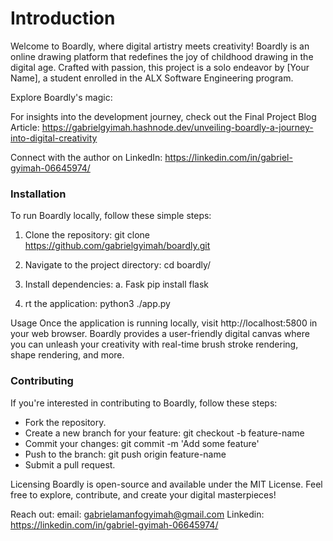 <h1>Introduction</h1>
Welcome to Boardly, where digital artistry meets creativity! Boardly is an online drawing platform that redefines the joy of childhood drawing in the digital age. Crafted with passion, this project is a solo endeavor by [Your Name], a student enrolled in the ALX Software Engineering program.

Explore Boardly's magic: 

For insights into the development journey, check out the Final Project Blog Article: https://gabrielgyimah.hashnode.dev/unveiling-boardly-a-journey-into-digital-creativity

Connect with the author on LinkedIn: https://linkedin.com/in/gabriel-gyimah-06645974/

<h3>Installation</h3>
To run Boardly locally, follow these simple steps:

1. Clone the repository:
git clone https://github.com/gabrielgyimah/boardly.git

2. Navigate to the project directory:
cd boardly/

3. Install dependencies:
a. Fask
pip install flask


4. rt the application:
python3 ./app.py


Usage
Once the application is running locally, visit http://localhost:5800 in your web browser. Boardly provides a user-friendly digital canvas where you can unleash your creativity with real-time brush stroke rendering, shape rendering, and more.


<h3>Contributing</h3>
If you're interested in contributing to Boardly, follow these steps:

<ul>
<li>Fork the repository.</li>
<li>Create a new branch for your feature: git checkout -b feature-name</li>
<li>Commit your changes: git commit -m 'Add some feature'</li>
<li>Push to the branch: git push origin feature-name</li>
<li>Submit a pull request.</li>
</ul>


Licensing
Boardly is open-source and available under the MIT License. Feel free to explore, contribute, and create your digital masterpieces!

Reach out:
email: gabrielamanfogyimah@gmail.com
Linkedin: https://linkedin.com/in/gabriel-gyimah-06645974/
